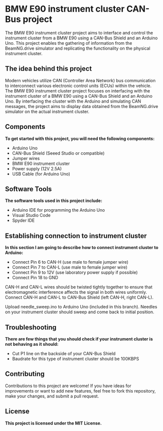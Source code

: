 # BMW E90 instrument cluster CAN-Bus project

The BMW E90 instrument cluster project aims to interface and control the instrument cluster from a BMW E90 using a CAN-Bus Shield and an Arduino Uno. This project enables the gathering of information from the BeamNG.drive simulator and replicating the functionality on the physical instrument cluster.

## The idea behind this project
Modern vehicles utilize CAN (Controller Area Network) bus communication to interconnect various electronic control units (ECUs) within the vehicle. The BMW E90 instrument cluster project focuses on interfacing with the instrument cluster of a BMW E90 using a CAN-Bus Shield and an Arduino Uno. By interfacing the cluster with the Arduino and simulating CAN messages, the project aims to display data obtained from the BeamNG.drive simulator on the actual instrument cluster.

## Components
**To get started with this project, you will need the following components:**

- Arduino Uno
- CAN-Bus Shield (Seeed Studio or compatible)
- Jumper wires
- BMW E90 instrument cluster
- Power supply (12V 2.5A)
- USB Cable (for Arduino Uno)

## Software Tools
**The software tools used in this project include:**

- Arduino IDE for programming the Arduino Uno
- Visual Studio Code
- Spyder IDE

## Establishing connection to instrument cluster
**In this section I am going to describe how to connect instrument cluster to Arduino:**

- Connect Pin 6 to CAN-H (use male to female jumper wire)
- Connect Pin 7 to CAN-L (use male to female jumper wire)
- Connect Pin 9 to 12V (use laboratory power supply if possible)
- Connect Pin 18 to GND

CAN-H and CAN-L wires should be twisted tightly together to ensure that electromagnetic interference affects the signal in both wires uniformly. Connect CAN-H and CAN-L to CAN-Bus Shield (left CAN-H, right CAN-L).

Upload needle_sweep.ino to Arduino Uno (included in this branch). Needles on your instrument cluster should sweep and come back to initial position.

## Troubleshooting
**There are few things that you should check if your instrument cluster is not behaving as it should:**

- Cut P1 line on the backside of your CAN-Bus Shield
- Baudrate for this type of instrument cluster should be 100KBPS

## Contributing
Contributions to this project are welcome! If you have ideas for improvements or want to add new features, feel free to fork this repository, make your changes, and submit a pull request.

## License
**This project is licensed under the MIT License.**
